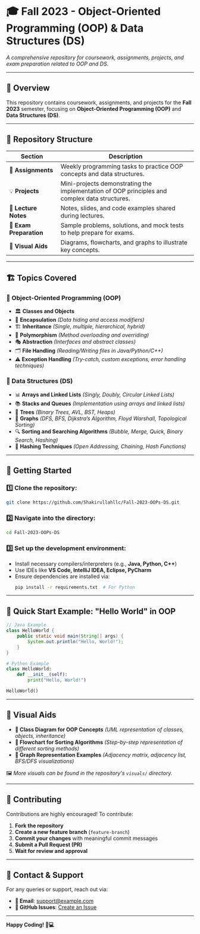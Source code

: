 # 🎓 Fall 2023 - Object-Oriented Programming (OOP) & Data Structures (DS)


*A comprehensive repository for coursework, assignments, projects, and exam preparation related to OOP and DS.*

---

## 📌 Overview
This repository contains coursework, assignments, and projects for the **Fall 2023** semester, focusing on **Object-Oriented Programming (OOP)** and **Data Structures (DS)**.

---

## 📂 Repository Structure
| Section            | Description |
|-------------------|-------------|
| 📑 **Assignments** | Weekly programming tasks to practice OOP concepts and data structures. |
| 💡 **Projects**    | Mini-projects demonstrating the implementation of OOP principles and complex data structures. |
| 📘 **Lecture Notes** | Notes, slides, and code examples shared during lectures. |
| 📝 **Exam Preparation** | Sample problems, solutions, and mock tests to help prepare for exams. |
| 🎨 **Visual Aids** | Diagrams, flowcharts, and graphs to illustrate key concepts. |

---

## 🏗 Topics Covered
### 🔹 Object-Oriented Programming (OOP)
- 🏛 **Classes and Objects**
- 🔐 **Encapsulation** *(Data hiding and access modifiers)*
- 🏗 **Inheritance** *(Single, multiple, hierarchical, hybrid)*
- 🔄 **Polymorphism** *(Method overloading and overriding)*
- 🎭 **Abstraction** *(Interfaces and abstract classes)*
- 🗂 **File Handling** *(Reading/Writing files in Java/Python/C++)*
- ⚠ **Exception Handling** *(Try-catch, custom exceptions, error handling techniques)*

### 🔹 Data Structures (DS)
- 📊 **Arrays and Linked Lists** *(Singly, Doubly, Circular Linked Lists)*
- 📚 **Stacks and Queues** *(Implementation using arrays and linked lists)*
- 🌳 **Trees** *(Binary Trees, AVL, BST, Heaps)*
- 🔗 **Graphs** *(DFS, BFS, Dijkstra’s Algorithm, Floyd Warshall, Topological Sorting)*
- 🔍 **Sorting and Searching Algorithms** *(Bubble, Merge, Quick, Binary Search, Hashing)*
- 🔢 **Hashing Techniques** *(Open Addressing, Chaining, Hash Functions)*

---

## 🚀 Getting Started
### **1️⃣ Clone the repository:**  
   ```bash
   git clone https://github.com/Shakirullahllc/Fall-2023-OOPs-DS.git
   ```
### **2️⃣ Navigate into the directory:**  
   ```bash
   cd Fall-2023-OOPs-DS
   ```
### **3️⃣ Set up the development environment:**  
   - Install necessary compilers/interpreters (e.g., **Java, Python, C++**)
   - Use IDEs like **VS Code, IntelliJ IDEA, Eclipse, PyCharm**
   - Ensure dependencies are installed via:
     ```bash
     pip install -r requirements.txt  # For Python
     ```

---

## 📌 Quick Start Example: "Hello World" in OOP
```java
// Java Example
class HelloWorld {
    public static void main(String[] args) {
        System.out.println("Hello, World!");
    }
}
```
```python
# Python Example
class HelloWorld:
    def __init__(self):
        print("Hello, World!")

HelloWorld()
```

---

## 📸 Visual Aids
- **📌 Class Diagram for OOP Concepts** *(UML representation of classes, objects, inheritance)*
- **📌 Flowchart for Sorting Algorithms** *(Step-by-step representation of different sorting methods)*
- **📌 Graph Representation Examples** *(Adjacency matrix, adjacency list, BFS/DFS visualizations)*

🖼 *More visuals can be found in the repository's `visuals/` directory.*

---

## 🤝 Contributing
Contributions are highly encouraged! To contribute:
1. **Fork the repository**
2. **Create a new feature branch** (`feature-branch`)
3. **Commit your changes** with meaningful commit messages
4. **Submit a Pull Request (PR)**
5. **Wait for review and approval**

---

## 📧 Contact & Support
For any queries or support, reach out via:
- **📩 Email**: support@example.com
- **📌 GitHub Issues**: [Create an Issue](https://github.com/Shakirullahllc/Fall-2023-OOPs-DS/issues)

---

**Happy Coding! 🚀💻**


